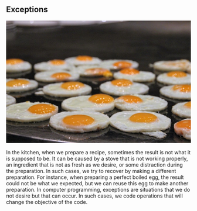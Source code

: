 ## Exceptions

![](../assets/excecoes.jpeg)

In the kitchen, when we prepare a recipe, sometimes the result is not what it is supposed to be. It can be caused by a stove that is not working properly, an ingredient that is not as fresh as we desire, or some distraction during the preparation. In such cases, we try to recover by making a different preparation. For instance, when preparing a perfect boiled egg, the result could not be what we expected, but we can reuse this egg to make another preparation. In computer programming, exceptions are situations that we do not desire but that can occur. In such cases, we code operations that will change the objective of the code.

